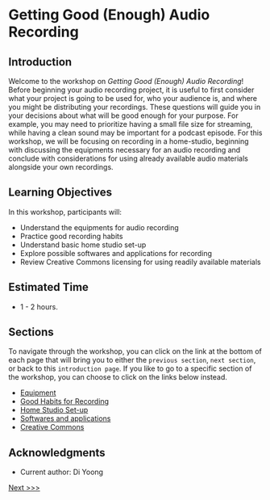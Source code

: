 # Getting Good (Enough) Audio Recording

## Introduction 
Welcome to the workshop on *Getting Good (Enough) Audio Recording*! 
Before beginning your audio recording project, it is useful to first consider what your project is going to be used for, who your audience is, and where you might be distributing your recordings. These questions will guide you in your decisions about what will be good enough for your purpose. For example, you may need to prioritize having a small file size for streaming, while having a clean sound may be important for a podcast episode. For this workshop, we will be focusing on recording in a home-studio, beginning with discussing the equipments necessary for an audio recording and conclude with considerations for using already available audio materials alongside your own recordings. 

## Learning Objectives

In this workshop, participants will:
- Understand the equipments for audio recording
- Practice good recording habits
- Understand basic home studio set-up
- Explore possible softwares and applications for recording
- Review Creative Commons licensing for using readily available materials 

## Estimated Time
- 1 - 2 hours.

## Sections
To navigate through the workshop, you can click on the link at the bottom of each page that will bring you to either the `previous section`, `next section`, or back to this `introduction page`. If you like to go to a specific section of the workshop, you can choose to click on the links below instead. 

- [Equipment](Sections/Equipment.md)
- [Good Habits for Recording](Sections/Good-habits.md)
- [Home Studio Set-up](Sections/Home-Studio.md)
- [Softwares and applications](Sections/Software-App.md)
- [Creative Commons](Sections/CC.md)


## Acknowledgments
- Current author: Di Yoong

[Next >>>](Sections/Equipment.md)